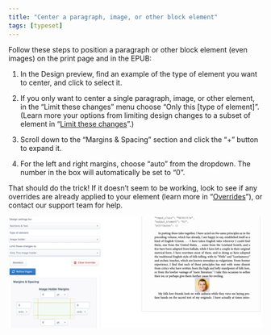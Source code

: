 ```yaml
---
title: "Center a paragraph, image, or other block element"
tags: [typeset]
---
```

 
<html><body><section data-type="chapter" class="hsecchapter" data-hederis-type="hsecchapter" id="center-a-block" data-pi-attrs="id: center-a-block; data-tags: typeset;" role="doc-chapter" data-tags="typeset" data-author-name=" " data-book-title=" " title="Center a paragraph, image, or other block element"><p class="hblkp" data-hederis-type="hblkp" id="pz9XXVY2E">Follow these steps to position a paragraph or other block element (even images) on the print page and in the EPUB:</p><ol class="hwprnumlist" data-hederis-type="hwprnumlist" id="pCrhIXUi8"><li class="hblkoli" data-hederis-type="hblkoli" id="linalFMgU4"><p class="hblkoli" data-hederis-type="hblklip" id="pQjOMud0E">In the Design preview, find an example of the type of element you want to center, and click to select it.</p></li><li class="hblkoli" data-hederis-type="hblkoli" id="likuhhxr0p"><p class="hblkoli" data-hederis-type="hblklip" id="pLoz2pM3h">If you only want to center a single paragraph, image, or other element, in the &#8220;Limit these changes&#8221; menu choose &#8220;Only this [type of element]&#8221;. (Learn more your options from limiting design changes to a subset of element in &#8220;<a href="{% link _docs/selectors.md %}" class="hspana" data-hederis-type="hspana" id="p0gXJ1AOm">Limit these changes</a>&#8221;.)</p></li><li class="hblkoli" data-hederis-type="hblkoli" id="liznxFjS1p"><p class="hblkoli" data-hederis-type="hblklip" id="pGAh2yT9f">Scroll down to the &#8220;Margins &amp; Spacing&#8221; section and click the &#8220;+&#8221; button to expand it.</p></li><li class="hblkoli" data-hederis-type="hblkoli" id="liJK57zkAd"><p class="hblkoli" data-hederis-type="hblklip" id="p2Y0RS9Jm">For the left and right margins, choose &#8220;auto&#8221; from the dropdown. The number in the box will automatically be set to &#8220;0&#8221;.</p></li></ol><p class="hblkp" data-hederis-type="hblkp" id="pn3XwrspN">That should do the trick! If it doesn&#8217;t seem to be working, look to see if any overrides are already applied to your element (learn more in &#8220;<a href="{% link _docs/design-settings-and-inheritance.md %}" class="hspana" data-hederis-type="hspana" id="p2OKT08M9">Overrides</a>&#8221;), or contact our support team for help.</p><img data-hederis-type="hblkimg" class="hblkimg" id="pMK50uICo" src="/images/centerblock1.png" data-img-src="/images/centerblock1.png"/></section></body></html>
